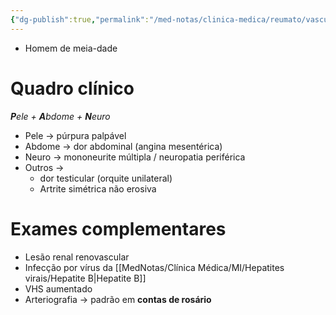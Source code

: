 ```yaml
---
{"dg-publish":true,"permalink":"/med-notas/clinica-medica/reumato/vasculites/poliarterite-nodosa/"}
---
```


- Homem de meia-dade

# Quadro clínico
***P**ele + **A**bdome + **N**euro* 
- Pele -> púrpura palpável
- Abdome -> dor abdominal (angina mesentérica)
- Neuro -> mononeurite múltipla / neuropatia periférica
- Outros -> 
	- dor testicular (orquite unilateral)
	- Artrite simétrica não erosiva
# Exames complementares
- Lesão renal renovascular
- Infecção por vírus da [[MedNotas/Clínica Médica/MI/Hepatites virais/Hepatite B\|Hepatite B]]
- VHS aumentado
- Arteriografia -> padrão em **contas de rosário**